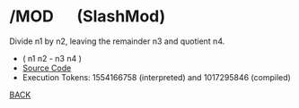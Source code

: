 # /MOD &emsp; (SlashMod)
Divide n1 by n2, leaving the remainder n3 and quotient n4.
* ( n1 n2 - n3 n4 )
* [Source Code](../words/core/SlashMod.cs)
* Execution Tokens: 1554166758 (interpreted) and 1017295846 (compiled)


[BACK](builtins.md#SlashMod)
